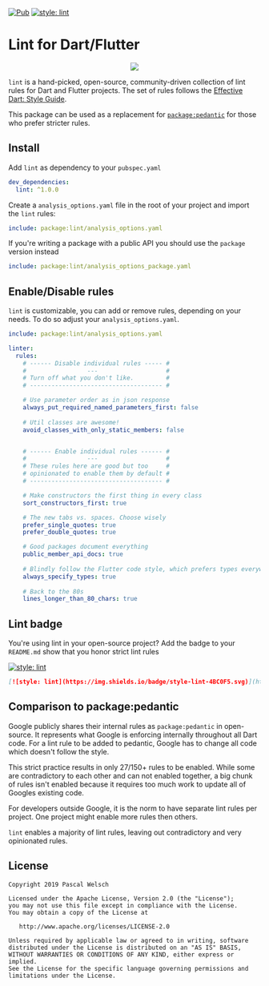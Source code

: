 [![Pub](https://img.shields.io/pub/v/lint.svg)](https://pub.dartlang.org/packages/lint) 
[![style: lint](https://img.shields.io/badge/style-lint-4BC0F5.svg)](https://pub.dev/packages/lint)

# Lint for Dart/Flutter


<p align="center">
  <img src="https://user-images.githubusercontent.com/1096485/66209493-bc0ec900-e6b7-11e9-80c6-222e778f0c8d.png">
</p>

`lint` is a hand-picked, open-source, community-driven collection of lint rules for Dart and Flutter projects.
The set of rules follows the [Effective Dart: Style Guide](https://dart.dev/guides/language/effective-dart/style).

This package can be used as a replacement for [`package:pedantic`](https://github.com/dart-lang/pedantic) for those who prefer stricter rules.

## Install

Add `lint` as dependency to your `pubspec.yaml`
```yaml
dev_dependencies:
  lint: ^1.0.0
```

Create a `analysis_options.yaml` file in the root of your project and import the `lint` rules:

```yaml
include: package:lint/analysis_options.yaml
```

If you're writing a package with a public API you should use the `package` version instead
```yaml
include: package:lint/analysis_options_package.yaml
```

## Enable/Disable rules

`lint` is customizable, you can add or remove rules, depending on your needs. 
To do so adjust your `analysis_options.yaml`.

```yaml
include: package:lint/analysis_options.yaml

linter:
  rules:
    # ------ Disable individual rules ----- #
    #                 ---                   #
    # Turn off what you don't like.         #
    # ------------------------------------- #

    # Use parameter order as in json response
    always_put_required_named_parameters_first: false
    
    # Util classes are awesome!
    avoid_classes_with_only_static_members: false


    # ------ Enable individual rules ------ #
    #                 ---                   #
    # These rules here are good but too     #
    # opinionated to enable them by default #
    # ------------------------------------- #

    # Make constructors the first thing in every class
    sort_constructors_first: true

    # The new tabs vs. spaces. Choose wisely
    prefer_single_quotes: true
    prefer_double_quotes: true

    # Good packages document everything
    public_member_api_docs: true
    
    # Blindly follow the Flutter code style, which prefers types everywhere
    always_specify_types: true
  
    # Back to the 80s
    lines_longer_than_80_chars: true
```

## Lint badge

You're using lint in your open-source project? 
Add the badge to your `README.md` show that you honor strict lint rules


[![style: lint](https://img.shields.io/badge/style-lint-4BC0F5.svg)](https://pub.dev/packages/lint)
```md
[![style: lint](https://img.shields.io/badge/style-lint-4BC0F5.svg)](https://pub.dev/packages/lint)
```

## Comparison to package:pedantic

Google publicly shares their internal rules as `package:pedantic` in open-source.
It represents what Google is enforcing internally throughout all Dart code.
For a lint rule to be added to pedantic, Google has to change all code which doesn't follow the style.

This strict practice results in only 27/150+ rules to be enabled.
While some are contradictory to each other and can not enabled together, a big chunk of rules isn't enabled because it requires too much work to update all of Googles existing code.

For developers outside Google, it is the norm to have separate lint rules per project.
One project might enable more rules then others.

`lint` enables a majority of lint rules, leaving out contradictory and very opinionated rules.

 
## License

```
Copyright 2019 Pascal Welsch

Licensed under the Apache License, Version 2.0 (the "License");
you may not use this file except in compliance with the License.
You may obtain a copy of the License at

   http://www.apache.org/licenses/LICENSE-2.0

Unless required by applicable law or agreed to in writing, software
distributed under the License is distributed on an "AS IS" BASIS,
WITHOUT WARRANTIES OR CONDITIONS OF ANY KIND, either express or implied.
See the License for the specific language governing permissions and
limitations under the License.
```
